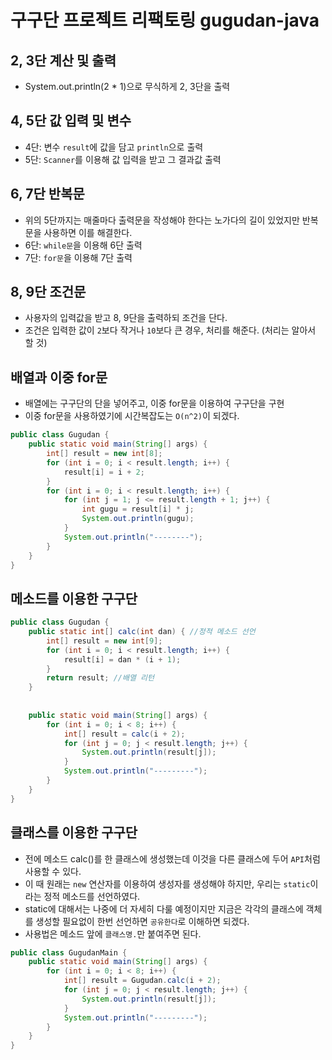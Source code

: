 # 구구단 프로젝트 리팩토링 gugudan-java

## 2, 3단 계산 및 출력

- System.out.println(2 * 1)으로 무식하게 2, 3단을 출력

## 4, 5단 값 입력 및 변수

- 4단: 변수 `result`에 값을 담고 `println`으로 출력
- 5단: `Scanner`를 이용해 값 입력을 받고 그 결과값 출력

## 6, 7단 반복문

- 위의 5단까지는 매줄마다 출력문을 작성해야 한다는 노가다의 길이 있었지만 반복문을 사용하면 이를 해결한다.
- 6단: `while문`을 이용해 6단 출력
- 7단: `for문`을 이용해 7단 출력

## 8, 9단 조건문

- 사용자의 입력값을 받고 8, 9단을 출력하되 조건을 단다.
- 조건은 입력한 값이 `2`보다 작거나 `10`보다 큰 경우, 처리를 해준다. (처리는 알아서 할 것)

## 배열과 이중 for문

- 배열에는 구구단의 단을 넣어주고, 이중 for문을 이용하여 구구단을 구현
- 이중 for문을 사용하였기에 시간복잡도는 `O(n^2)`이 되겠다.

```java
public class Gugudan {
	public static void main(String[] args) {
		int[] result = new int[8];
		for (int i = 0; i < result.length; i++) {
			result[i] = i + 2;
		}
		for (int i = 0; i < result.length; i++) {
			for (int j = 1; j <= result.length + 1; j++) {
				int gugu = result[i] * j;
				System.out.println(gugu);
			}
			System.out.println("--------");
		}
	}
}
```

## 메소드를 이용한 구구단

```java
public class Gugudan {
	public static int[] calc(int dan) { //정적 메소드 선언
		int[] result = new int[9];
 		for (int i = 0; i < result.length; i++) {
 			result[i] = dan * (i + 1);
 		}
		return result; //배열 리턴
	}
	
	
	public static void main(String[] args) {
		for (int i = 0; i < 8; i++) {
			int[] result = calc(i + 2);
			for (int j = 0; j < result.length; j++) {
				System.out.println(result[j]);
			}
			System.out.println("---------");
		}
	}
}
```

## 클래스를 이용한 구구단

- 전에 메소드 calc()를 한 클래스에 생성했는데 이것을 다른 클래스에 두어 `API`처럼 사용할 수 있다.
- 이 때 원래는 `new` 연산자를 이용하여 생성자를 생성해야 하지만, 우리는 `static`이라는 정적 메소드를 선언하였다.
- static에 대해서는 나중에 더 자세히 다룰 예정이지만 지금은 각각의 클래스에 객체를 생성할 필요없이 한번 선언하면 `공유한다`로 이해하면 되겠다.
- 사용법은 메소드 앞에 `클래스명.`만 붙여주면 된다.

```java
public class GugudanMain {
	public static void main(String[] args) {
		for (int i = 0; i < 8; i++) {
			int[] result = Gugudan.calc(i + 2);
			for (int j = 0; j < result.length; j++) {
				System.out.println(result[j]);
			}
			System.out.println("---------");
		}
	}
}
```
